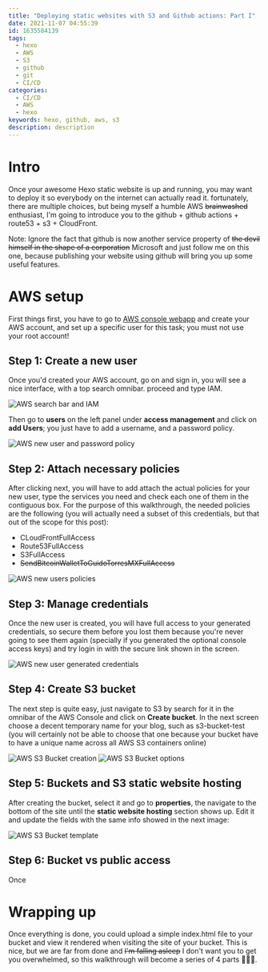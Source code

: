 ```yaml
---
title: "Deploying static websites with S3 and Github actions: Part I"
date: 2021-11-07 04:55:39
id: 1635584139
tags:
  - hexo
  - AWS
  - S3
  - github
  - git
  - CI/CD
categories:
  - CI/CD
  - AWS
  - hexo
keywords: hexo, github, aws, s3
description: description
---
```


# Intro
Once your awesome Hexo static website is up and running, you may want to deploy it so everybody on the internet can actually read it. fortunately, there are multiple choices, but being myself a humble AWS ~~brainwashed~~ enthusiast, I'm going to introduce you to the github + github actions + route53 + s3 + CloudFront.

Note: Ignore the fact that github is now another service property of ~~the devil himself in the shape of a corporation~~ Microsoft and just follow me on this one, because publishing your website using github will bring you up some useful features.

# AWS setup
First things first, you have to go to [AWS console webapp][aws] and create your AWS account, and set up a specific user for this task; you must not use your root account!

## Step 1: Create a new user
Once you'd created your AWS account, go on and sign in, you will see a nice interface, with a top search omnibar. proceed and type IAM.

![AWS search bar and IAM](iam.png)

Then go to __users__ on the left panel under __access management__ and click on __add Users__; you just have to add a username, and a password policy.

![AWS new user and password policy](iam-user-setup.png)

## Step 2: Attach necessary policies
After clicking next, you will have to add attach the actual policies for your new user, type the services you need and check each one of them in the contiguous box. For the purpose of this walkthrough, the needed policies are the following (you will actually need a subset of this credentials, but that out of the scope for this post):
- CLoudFrontFullAccess
- Route53FullAccess
- S3FullAccess
- ~~SendBitcoinWalletToGuidoTorresMXFullAccess~~

 ![AWS new users policies](iam-policies.png)

## Step 3: Manage credentials
Once the new user is created, you will have full access to your generated credentials, so secure them before you lost them because you're never going to see them again (specially if you generated the optional console access keys) and try login in with the secure link shown in the screen.

![AWS new user generated credentials](iam-user-credentials.png)

## Step 4: Create S3 bucket
The next step is quite easy, just navigate to S3 by search for it in the omnibar of the AWS Console and click on __Create bucket__. In the next screen choose a decent temporary name for your blog, such as s3-bucket-test (you will certainly not be able to choose that one because your bucket have to have a unique name across all AWS S3 containers online)

![AWS S3 Bucket creation](bucket.png)
![AWS S3 Bucket options](bucket-options.png)

## Step 5: Buckets and S3 static website hosting
After creating the bucket, select it and go to __properties__, the navigate to the bottom of the site until the __static website hosting__ section shows up. Edit it and update the fields with the same info showed in the next image:

![AWS S3 Bucket template](bucket-template.png)

## Step 6: Bucket vs public access

Once

# Wrapping up
Once everything is done, you could upload a simple index.html file to your bucket and view it rendered when visiting the site of your bucket. This is nice, but we are far from done and ~~I'm falling asleep~~ I don't want you to get you overwhelmed, so this walkthrough will become a series of 4 parts 🤷‍♂️💁.   


[aws]: https://console.aws.amazon.com/console/ "aws console"
